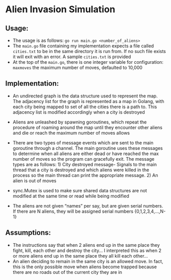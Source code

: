 # Alien Invasion Simulation

## Usage:

- The usage is as follows: `go run main.go <number_of_aliens>`
- The `main.go` file containing my implementation expects a file called `cities.txt` to be in the same directory it is run from. If no such file exists it will exit with an error. A sample `cities.txt` is provided
- At the top of the `main.go`, there is one integer variable for configuration: `maxmoves` the maximum number of moves, defaulted to 10,000

## Implementation:

- An undirected graph is the data structure used to represent the map. The adjacency list for the graph is represented as a map in Golang, with each city being mapped to set of all the cities there is a path to. This adjacency list is modified accordingly when a city is destroyed
- Aliens are unleashed by spawning goroutines, which repeat the procedure of roaming around the map until they encounter other aliens and die or reach the maximum number of moves allows
- There are two types of message events which are sent to the main goroutine through a channel. The main goroutine uses these messages to determine when all aliens are either dead or have reached the max number of moves so the program can gracefully exit. The message types are as follows:
        1) City destroyed message- Signals to the main thread that a city is destroyed and which aliens were killed in the process so the main thread can print the appropriate message.
        2) An alien is out of moves

- sync.Mutex is used to make sure shared data structures are not modified at the same time or read while being modified
- The aliens are not given “names” per say, but are given serial numbers. If there are N aliens, they will be assigned serial numbers {0,1,2,3,4,…,N-1}


## Assumptions:
- The instructions say that when 2 aliens end up in the same place they fight, kill, each other and destroy the city… I interpreted this as when 2 or more aliens end up in the same place they all kill each other…
- An alien deciding to remain in the same city is an allowed move. In fact, this is the only possible move when aliens become trapped because there are no roads out of the current city they are in
